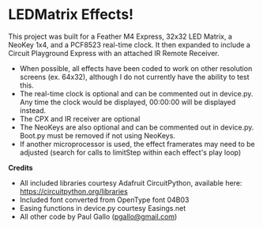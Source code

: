 # LEDMatrix Effects!

This project was built for a Feather M4 Express, 32x32 LED Matrix, a NeoKey 1x4, and a PCF8523 real-time clock.
It then expanded to include a Circuit Playground Express with an attached IR Remote Receiver.

- When possible, all effects have been coded to work on other resolution screens (ex. 64x32), although I do not currently have the ability to test this.
- The real-time clock is optional and can be commented out in device.py. Any time the clock would be displayed, 00:00:00 will be displayed instead.
- The CPX and IR receiver are optional
- The NeoKeys are also optional and can be commented out in device.py. Boot.py must be removed if not using NeoKeys.  
- If another microprocessor is used, the effect framerates may need to be adjusted (search for calls to limitStep within each effect's play loop)


**Credits**
- All included libraries courtesy Adafruit CircuitPython, available here: https://circuitpython.org/libraries
- Included font converted from OpenType font 04B03
- Easing functions in device.py courtesy Easings.net
- All other code by Paul Gallo (pgallo@gmail.com)